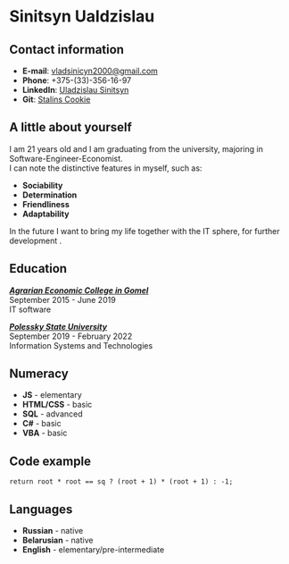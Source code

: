 # Sinitsyn Ualdzislau
## Contact information
* **E-mail**: vladsinicyn2000@gmail.com
* **Phone**: +375-(33)-356-16-97
* **LinkedIn**: [Uladzislau Sinitsyn](https://www.linkedin.com/in/uladzislau-sinitsyn-6bbbb6201/)
* **Git**: [Stalins Cookie](https://github.com/StalinsCookie)
## A little about yourself
I am 21 years old and I am graduating from the university, majoring in Software-Engineer-Economist.\
I can note the distinctive features in myself, such as:
* **Sociability**
* **Determination**
* **Friendliness**
* **Adaptability**

In the future I want to bring my life together with the IT sphere, for further development .
## Education
[**_Agrarian Economic College in Gomel_**](http://ggaek.by)\
September 2015 - June 2019\
IT software

[**_Polessky State University_**](https://www.polessu.by)\
September 2019 - February 2022\
Information Systems and Technologies
## Numeracy
* **JS** - elementary
* **HTML/CSS** - basic
* **SQL** - advanced
* **С#** - basic
* **VBA** - basic
## Code example
```
return root * root == sq ? (root + 1) * (root + 1) : -1;
```
## Languages
* **Russian** - native
* **Belarusian** - native
* **English** - elementary/pre-intermediate
